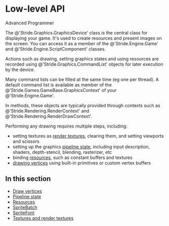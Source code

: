# Low-level API

<span class="badge text-bg-primary">Advanced</span>
<span class="badge text-bg-success">Programmer</span>

The @'Stride.Graphics.GraphicsDevice' class is the central class for displaying your game. It's used to create resources and present images on the screen. You can access it as a member of the @'Stride.Engine.Game' and @'Stride.Engine.ScriptComponent' classes.

Actions such as drawing, setting graphics states and using resources are recorded using @'Stride.Graphics.CommandList' objects for later execution by the device.

Many command lists can be filled at the same time (eg one per thread). A default command list is available as member of the @'Stride.Games.GameBase.GraphicsContext' of your @'Stride.Engine.Game'.

In methods, these objects are typically provided through contexts such as @'Stride.Rendering.RenderContext' and @'Stride.Rendering.RenderDrawContext'.

Performing any drawing requires multiple steps, including:

* setting textures as [render textures](textures-and-render-textures.md), clearing them, and setting viewports and scissors
* setting up the graphics [pipeline state](pipeline-state.md), including input description, shaders, depth-stencil, blending, rasterizer, etc
* binding [resources](resources.md), such as constant buffers and textures
* [drawing vertices](draw-vertices.md) using built-in primitives or custom vertex buffers

## In this section

* [Draw vertices](draw-vertices.md)
* [Pipeline state](pipeline-state.md)
* [Resources](resources.md)
* [SpriteBatch](spritebatch.md)
* [SpriteFont](spritefont.md)
* [Textures and render textures](textures-and-render-textures.md)